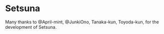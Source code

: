 # Setsuna
Many thanks to @April-mint, @JunkiOno, Tanaka-kun, Toyoda-kun, for the development of Setsuna.
